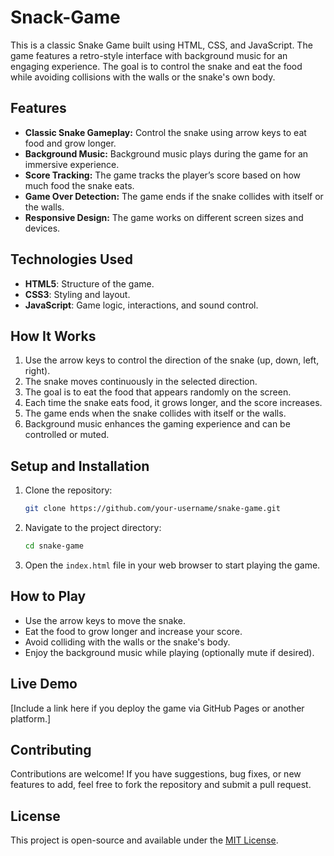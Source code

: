 # Snack-Game

This is a classic Snake Game built using HTML, CSS, and JavaScript. The game features a retro-style interface with background music for an engaging experience. The goal is to control the snake and eat the food while avoiding collisions with the walls or the snake's own body.

## Features

- **Classic Snake Gameplay:** Control the snake using arrow keys to eat food and grow longer.
- **Background Music:** Background music plays during the game for an immersive experience.
- **Score Tracking:** The game tracks the player’s score based on how much food the snake eats.
- **Game Over Detection:** The game ends if the snake collides with itself or the walls.
- **Responsive Design:** The game works on different screen sizes and devices.

## Technologies Used

- **HTML5**: Structure of the game.
- **CSS3**: Styling and layout.
- **JavaScript**: Game logic, interactions, and sound control.

## How It Works

1. Use the arrow keys to control the direction of the snake (up, down, left, right).
2. The snake moves continuously in the selected direction.
3. The goal is to eat the food that appears randomly on the screen.
4. Each time the snake eats food, it grows longer, and the score increases.
5. The game ends when the snake collides with itself or the walls.
6. Background music enhances the gaming experience and can be controlled or muted.

## Setup and Installation

1. Clone the repository:

    ```bash
    git clone https://github.com/your-username/snake-game.git
    ```

2. Navigate to the project directory:

    ```bash
    cd snake-game
    ```

3. Open the `index.html` file in your web browser to start playing the game.

## How to Play

- Use the arrow keys to move the snake.
- Eat the food to grow longer and increase your score.
- Avoid colliding with the walls or the snake's body.
- Enjoy the background music while playing (optionally mute if desired).

## Live Demo

[Include a link here if you deploy the game via GitHub Pages or another platform.]

## Contributing

Contributions are welcome! If you have suggestions, bug fixes, or new features to add, feel free to fork the repository and submit a pull request.

## License

This project is open-source and available under the [MIT License](LICENSE).
